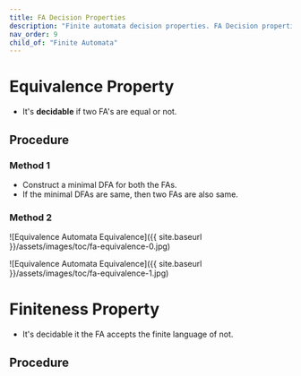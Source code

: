 ```yaml
---
title: FA Decision Properties
description: "Finite automata decision properties. FA Decision properties."
nav_order: 9
child_of: "Finite Automata"
---
```

 
# Equivalence Property

- It's **decidable** if two FA's are equal or not.

## Procedure

### Method 1

- Construct a minimal DFA for both the FAs.
- If the minimal DFAs are same, then two FAs are also same.

### Method 2

![Equivalence Automata Equivalence]({{ site.baseurl }}/assets/images/toc/fa-equivalence-0.jpg)

![Equivalence Automata Equivalence]({{ site.baseurl }}/assets/images/toc/fa-equivalence-1.jpg)

# Finiteness Property

- It's decidable it the FA accepts the finite language of not.

## Procedure
